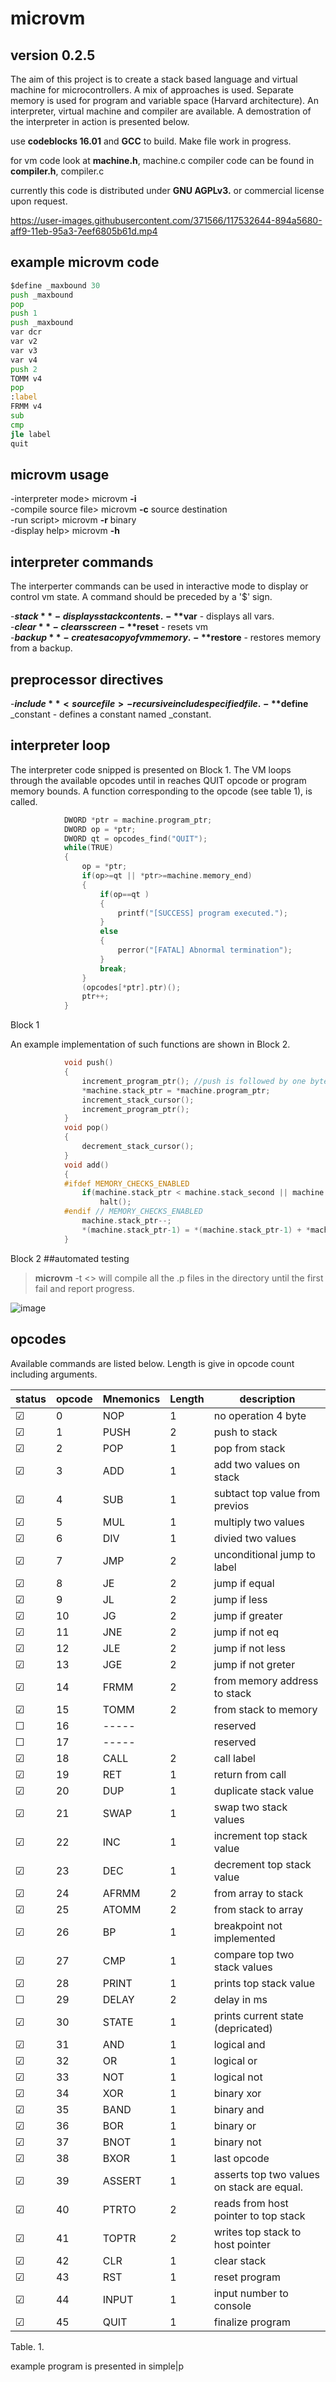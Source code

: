 # microvm
## version 0.2.5
The aim of this project is to create a stack based language and virtual machine for microcontrollers. A mix of approaches is used. 
Separate memory is used for program and variable space (Harvard architecture). An interpreter, virtual machine and compiler are available. A demostration of the interpreter in action is presented below.

use **codeblocks 16.01**  and **GCC** to build.  Make file work in progress.

for vm code look at **machine.h**, machine.c
compiler code can be found in **compiler.h**, compiler.c

currently this code is distributed under **GNU AGPLv3.** or commercial license upon request.


https://user-images.githubusercontent.com/371566/117532644-894a5680-aff9-11eb-95a3-7eef6805b61d.mp4

## example microvm code
```asm
$define _maxbound 30
push _maxbound
pop
push 1
push _maxbound
var dcr
var v2
var v3
var v4
push 2
TOMM v4
pop
:label
FRMM v4
sub
cmp
jle label
quit

```
## microvm usage

-interpreter mode>    microvm **-i**              
-compile source file> microvm **-c** source destination             
-run script>          microvm **-r**  binary              
-display help>        microvm **-h**                        
            
## interpreter commands
The interperter commands can be used in interactive mode to display or control vm state. A command should be preceded by a '$' sign.

-**$stack**      - displays stack contents.     
-**$var**        - displays all vars.           
-**$clear**      - clears screen    
-**$reset**      - resets vm        
-**$backup**     - creates a copy of vm memory.                         
-**$restore**       - restores memory from a backup.   

## preprocessor directives

-**$include** <source file> -recursive include specified file.      
-**$define** _constant - defines a constant named _constant.        


## interpreter loop
The interpreter code snipped is presented on Block 1. The VM loops through the available opcodes until in reaches QUIT opcode or program memory bounds. A function corresponding to the opcode (see table 1), is called.
```C
            DWORD *ptr = machine.program_ptr;
            DWORD op = *ptr;
            DWORD qt = opcodes_find("QUIT");
            while(TRUE)
            {
                op = *ptr;         
                if(op>=qt || *ptr>=machine.memory_end)
                {
                    if(op==qt )
                    {
                        printf("[SUCCESS] program executed.");
                    }
                    else
                    {
                        perror("[FATAL] Abnormal termination");
                    }
                    break;
                }
                (opcodes[*ptr].ptr)();
                ptr++;
            }
```
Block 1

An example implementation of such functions are shown in Block 2.
```C
            void push() 
            {
                increment_program_ptr(); //push is followed by one byte, so increment to skip argument
                *machine.stack_ptr = *machine.program_ptr;
                increment_stack_cursor();
                increment_program_ptr();
            }
            void pop()
            {
                decrement_stack_cursor();
            }
            void add() 
            {
            #ifdef MEMORY_CHECKS_ENABLED
                if(machine.stack_ptr < machine.stack_second || machine.stack_ptr >= machine.stack_end)
                    halt();
            #endif // MEMORY_CHECKS_ENABLED
                machine.stack_ptr--;
                *(machine.stack_ptr-1) = *(machine.stack_ptr-1) + *machine.stack_ptr;
            }
```
Block 2
##automated testing
>**microvm** -t <<directory>> will compile all the .p files in the directory until the first fail and report progress.

![image](https://user-images.githubusercontent.com/371566/118403357-18e9a800-b67f-11eb-884c-d5b97a90e383.png)

## opcodes

Available commands are listed below. Length is give in opcode count including arguments.

|status|opcode |Mnemonics  |Length   |                           description                              |
|------|-------|-----------|---------|--------------------------------------------------------------------|
|&#9745; |    0  |  NOP      |   1     | no operation 4 byte <BR>	                                        |
|&#9745; |    1  |  PUSH     |   2     | push to stack  <BR>                                                |
|&#9745; |    2  |  POP      |   1     | pop from stack                                                     |
|&#9745; |    3  |  ADD      |   1     | add two values on stack                                            |
|&#9745; |    4  |  SUB      |   1     | subtact top value from previos                                     |
|&#9745; |    5  |  MUL      |   1     | multiply two values|                                               |
|&#9745; |    6  |  DIV      |   1     | divied two values|                                                 |
|&#9745; |    7  |  JMP      |   2     | unconditional jump to label                                        |
|&#9745; |    8  |  JE       |   2     | jump if equal                                                      |
|&#9745; |    9  |  JL       |   2     | jump if less                                                       |
|&#9745; |    10 |  JG       |   2     | jump if greater                                                    |
|&#9745; |    11 |  JNE      |   2     | jump if not eq                                                     |
|&#9745; |    12 |  JLE      |   2     | jump if not less                                                   |
|&#9745; |    13 |  JGE      |   2     | jump if not greter                                                 |
|&#9745; |    14 |  FRMM     |   2     | from memory address to stack                                       |
|&#9745; |    15 |  TOMM     |   2     | from stack to memory                                               |
|&#9744; |    16 |  -----    |         | reserved                                                           |
|&#9744; |    17 |  -----    |         | reserved                                                           |
|&#9745; |    18 |  CALL     |   2     | call label                                                         |
|&#9745; |    19 |  RET      |   1     | return from call                                                   |
|&#9745; |    20 |  DUP      |   1     | duplicate stack value                                              |
|&#9745; |    21 |  SWAP     |   1     | swap two stack values                                              |
|&#9745; |    22 |  INC      |   1     | increment top stack value                                          |
|&#9745; |    23 |  DEC      |   1     | decrement top stack value                                          |
|&#9745; |    24 |  AFRMM    |   2     | from array to stack                                                |
|&#9745; |    25 |  ATOMM    |   2     | from stack to array                                                |
|&#9745; |    26 |  BP       |   1     | breakpoint not implemented                                         |
|&#9745; |    27 |  CMP      |   1     | compare top two stack values| place result in flag_gr and flag_eq  |
|&#9745; |    28 |  PRINT    |   1     | prints top stack value                                             |
|&#9744; |    29 |  DELAY    |   2     | delay in ms                                                        |
|&#9745; |    30 |  STATE    |   1     | prints current state (depricated)                                  |
|&#9745; |    31 |  AND      |   1     | logical and                                                        |
|&#9745; |    32 |  OR       |   1     | logical or                                                         |
|&#9745; |    33 |  NOT      |   1     | logical not                                                        |
|&#9745; |    34 |  XOR      |   1     | binary xor                                                         |
|&#9745; |    35 |  BAND     |   1     | binary and                                                         |
|&#9745; |    36 |  BOR      |   1     | binary or                                                          |
|&#9745; |    37 |  BNOT     |   1     | binary not                                                         |
|&#9745; |    38 |  BXOR     |   1     | last opcode                                                        |
|&#9745; |    39 |  ASSERT   |   1     | asserts top two values on stack are equal.                         |
|&#9745; |    40 |  PTRTO    |   2     | reads from host pointer to top stack                               |
|&#9745; |    41 |  TOPTR    |   2     | writes top stack to host pointer                                   |
|&#9745; |    42 |  CLR      |   1     | clear stack                                                   |
|&#9745; |    43 |  RST      |   1     | reset program                                                   |
|&#9745; |    44 |  INPUT    |   1     | input number to console                                                   |
|&#9745; |    45 |  QUIT     |   1     | finalize program                                                   |
                                               
Table. 1.
      
example program is presented in simple|p
